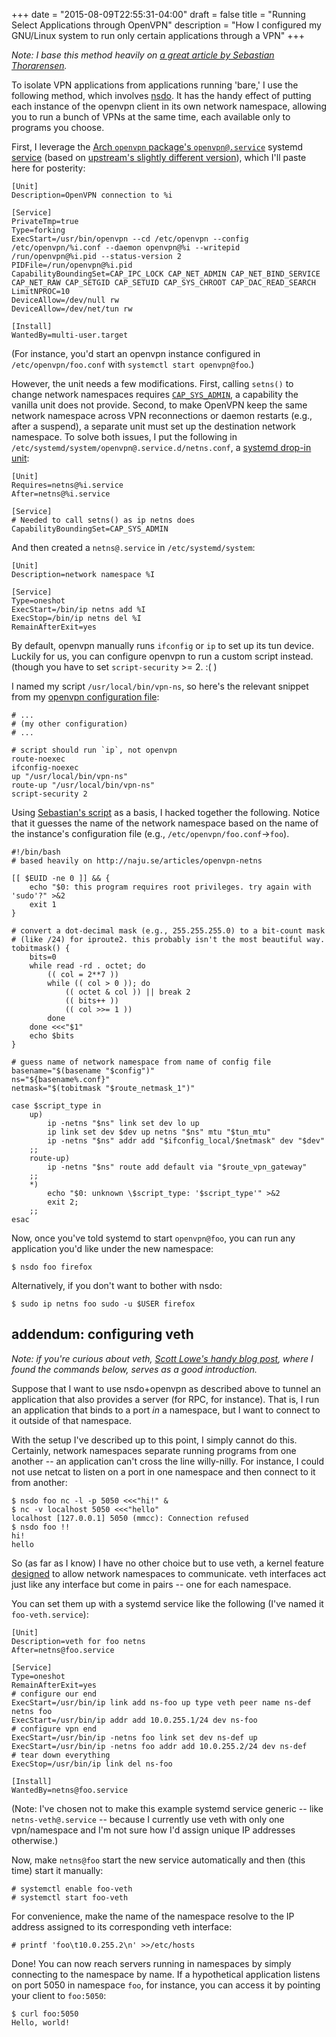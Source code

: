 +++
date = "2015-08-09T22:55:31-04:00"
draft = false
title = "Running Select Applications through OpenVPN"
description = "How I configured my GNU/Linux system to run only certain applications through a VPN"
+++

*Note: I base this method heavily on [a great article by Sebastian
Thorarensen][1].*

To isolate VPN applications from applications running 'bare,' I use the
following method, which involves [nsdo][10]. It has the handy effect of
putting each instance of the openvpn client in its own network
namespace, allowing you to run a bunch of VPNs at the same time, each
available only to programs you choose.

First, I leverage the [Arch `openvpn` package's `openvpn@.service`][2]
systemd [service][3] (based on [upstream's slightly different
version][7]), which I'll paste here for posterity:

    [Unit]
    Description=OpenVPN connection to %i

    [Service]
    PrivateTmp=true
    Type=forking
    ExecStart=/usr/bin/openvpn --cd /etc/openvpn --config /etc/openvpn/%i.conf --daemon openvpn@%i --writepid /run/openvpn@%i.pid --status-version 2
    PIDFile=/run/openvpn@%i.pid
    CapabilityBoundingSet=CAP_IPC_LOCK CAP_NET_ADMIN CAP_NET_BIND_SERVICE CAP_NET_RAW CAP_SETGID CAP_SETUID CAP_SYS_CHROOT CAP_DAC_READ_SEARCH
    LimitNPROC=10
    DeviceAllow=/dev/null rw
    DeviceAllow=/dev/net/tun rw

    [Install]
    WantedBy=multi-user.target


(For instance, you'd start an openvpn instance configured in
`/etc/openvpn/foo.conf` with `systemctl start openvpn@foo`.)

However, the unit needs a few modifications. First, calling `setns()` to
change network namespaces requires [`CAP_SYS_ADMIN`][8], a capability
the vanilla unit does not provide. Second, to make OpenVPN keep the same
network namespace across VPN reconnections or daemon restarts (e.g.,
after a suspend), a separate unit must set up the destination network
namespace. To solve both issues, I put the following in
`/etc/systemd/system/openvpn@.service.d/netns.conf`, a [systemd drop-in
unit][9]:

    [Unit]
    Requires=netns@%i.service
    After=netns@%i.service

    [Service]
    # Needed to call setns() as ip netns does
    CapabilityBoundingSet=CAP_SYS_ADMIN

And then created a `netns@.service` in `/etc/systemd/system`:

    [Unit]
    Description=network namespace %I

    [Service]
    Type=oneshot
    ExecStart=/bin/ip netns add %I
    ExecStop=/bin/ip netns del %I
    RemainAfterExit=yes

By default, openvpn manually runs `ifconfig` or `ip` to set up its tun
device. Luckily for us, you can configure openvpn to run a custom script
instead. (though you have to set `script-security` >= 2. :( )

I named my script `/usr/local/bin/vpn-ns`, so here's the relevant snippet
from my [openvpn configuration file][4]:

    # ...
    # (my other configuration)
    # ...

    # script should run `ip`, not openvpn
    route-noexec
    ifconfig-noexec
    up "/usr/local/bin/vpn-ns"
    route-up "/usr/local/bin/vpn-ns"
    script-security 2

Using [Sebastian's script][1] as a basis, I hacked together the
following. Notice that it guesses the name of the network namespace
based on the name of the instance's configuration file (e.g.,
`/etc/openvpn/foo.conf`→`foo`).

    #!/bin/bash
    # based heavily on http://naju.se/articles/openvpn-netns

    [[ $EUID -ne 0 ]] && {
        echo "$0: this program requires root privileges. try again with 'sudo'?" >&2
        exit 1
    }

    # convert a dot-decimal mask (e.g., 255.255.255.0) to a bit-count mask
    # (like /24) for iproute2. this probably isn't the most beautiful way.
    tobitmask() {
        bits=0
        while read -rd . octet; do
            (( col = 2**7 ))
            while (( col > 0 )); do
                (( octet & col )) || break 2
                (( bits++ ))
                (( col >>= 1 ))
            done
        done <<<"$1"
        echo $bits
    }

    # guess name of network namespace from name of config file
    basename="$(basename "$config")"
    ns="${basename%.conf}"
    netmask="$(tobitmask "$route_netmask_1")"

    case $script_type in
        up)
            ip -netns "$ns" link set dev lo up
            ip link set dev $dev up netns "$ns" mtu "$tun_mtu"
            ip -netns "$ns" addr add "$ifconfig_local/$netmask" dev "$dev"
        ;;
        route-up)
            ip -netns "$ns" route add default via "$route_vpn_gateway"
        ;;
        *)
            echo "$0: unknown \$script_type: '$script_type'" >&2
            exit 2;
        ;;
    esac

Now, once you've told systemd to start `openvpn@foo`, you can run any
application you'd like under the new namespace:

    $ nsdo foo firefox

Alternatively, if you don't want to bother with nsdo:

    $ sudo ip netns foo sudo -u $USER firefox

addendum: configuring veth
--------------------------
*Note: if you're curious about veth, [Scott Lowe's handy blog post][5],
where I found the commands below, serves as a good introduction.*

Suppose that I want to use nsdo+openvpn as described above to tunnel an
application that also provides a server (for RPC, for instance). That
is, I run an application that binds to a port *in* a namespace, but I
want to connect to it outside of that namespace.

With the setup I've described up to this point, I simply cannot do this.
Certainly, network namespaces separate running programs from one another
-- an application can't cross the line willy-nilly. For instance, I
could not use netcat to listen on a port in one namespace and then
connect to it from another:

    $ nsdo foo nc -l -p 5050 <<<"hi!" &
    $ nc -v localhost 5050 <<<"hello"
    localhost [127.0.0.1] 5050 (mmcc): Connection refused
    $ nsdo foo !!
    hi!
    hello

So (as far as I know) I have no other choice but to use veth, a kernel
feature [designed][6] to allow network namespaces to communicate. veth
interfaces act just like any interface but come in pairs -- one for each
namespace.

You can set them up with a systemd service like the following (I've
named it `foo-veth.service`):

    [Unit]
    Description=veth for foo netns
    After=netns@foo.service

    [Service]
    Type=oneshot
    RemainAfterExit=yes
    # configure our end
    ExecStart=/usr/bin/ip link add ns-foo up type veth peer name ns-def netns foo
    ExecStart=/usr/bin/ip addr add 10.0.255.1/24 dev ns-foo
    # configure vpn end
    ExecStart=/usr/bin/ip -netns foo link set dev ns-def up
    ExecStart=/usr/bin/ip -netns foo addr add 10.0.255.2/24 dev ns-def
    # tear down everything
    ExecStop=/usr/bin/ip link del ns-foo

    [Install]
    WantedBy=netns@foo.service

(Note: I've chosen not to make this example systemd service generic --
like `netns-veth@.service` -- because I currently use veth with only one
vpn/namespace and I'm not sure how I'd assign unique IP addresses
otherwise.)

Now, make `netns@foo` start the new service automatically and then (this
time) start it manually:

    # systemctl enable foo-veth
    # systemctl start foo-veth

For convenience, make the name of the namespace resolve to the IP
address assigned to its corresponding veth interface:

    # printf 'foo\t10.0.255.2\n' >>/etc/hosts

Done! You can now reach servers running in namespaces by simply
connecting to the namespace by name. If a hypothetical application
listens on port 5050 in namespace `foo`, for instance, you can access it
by pointing your client to `foo:5050`:

    $ curl foo:5050
    Hello, world!

[1]: http://naju.se/articles/openvpn-netns
[2]: https://projects.archlinux.org/svntogit/packages.git/tree/trunk/openvpn@.service?h=packages/openvpn
[3]: http://www.freedesktop.org/software/systemd/man/systemd.service.html
[4]: https://community.openvpn.net/openvpn/wiki/Openvpn23ManPage
[5]: http://blog.scottlowe.org/2013/09/04/introducing-linux-network-namespaces/
[6]: https://git.kernel.org/cgit/linux/kernel/git/torvalds/linux.git/commit/?id=e314dbdc1c0dc6a548ecf0afce28ecfd538ff568
[7]: https://github.com/OpenVPN/openvpn/blob/master/distro/systemd/openvpn-client%40.service
[8]: http://manpages.ubuntu.com/manpages/xenial/en/man7/capabilities.7.html
[9]: https://www.freedesktop.org/software/systemd/man/systemd.unit.html
[10]: https://code.austinjadams.com/nsdo

